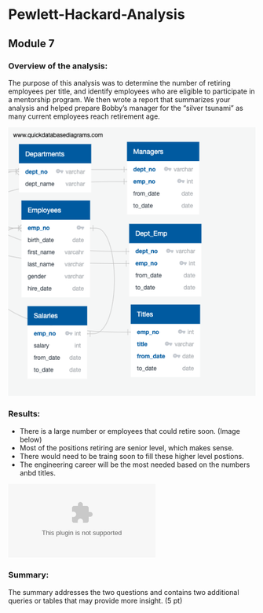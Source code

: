 # Pewlett-Hackard-Analysis
## Module 7

### Overview of the analysis:

The purpose of this analysis was to determine the number of retiring employees per title, and identify employees who are eligible to participate in a mentorship program. We then wrote a report that summarizes your analysis and helped prepare Bobby’s manager for the “silver tsunami” as many current employees reach retirement age.

![myTest](https://github.com/nfreeman19/Pewlett-Hackard-Analysis/blob/main/Resources/QuickDBD-export.png)


### Results:

* There is a large number or employees that could retire soon. (Image below)
* Most of the positions retiring are senior level, which makes sense.
* There would need to be traing soon to fill these higher level postions.
* The engineering career will be the most needed based on the numbers anbd titles.

![mytest](https://github.com/nfreeman19/Pewlett-Hackard-Analysis/blob/main/Resources/retiring_titles.csv)


### Summary:

The summary addresses the two questions and contains two additional queries or tables that may provide more insight. (5 pt)





